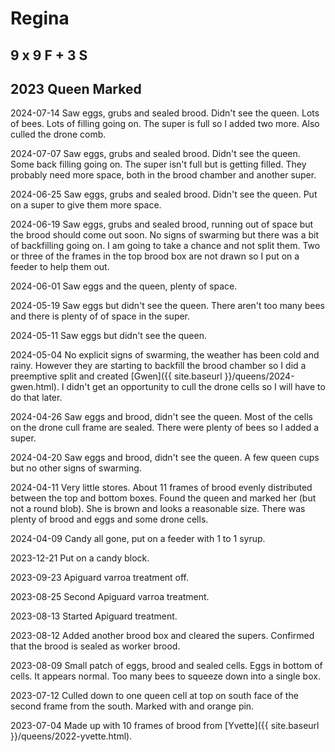 # Regina

## 9 x 9 F + 3 S

## 2023 Queen Marked

2024-07-14 Saw eggs, grubs and sealed brood.  Didn't see the queen.  Lots of bees. Lots of filling going on.  The super is full so I added two more.  Also culled the drone comb.

2024-07-07 Saw eggs, grubs and sealed brood.  Didn't see the queen.  Some back filling going on. The super isn't full but is getting filled.  They probably need more space, both in the brood chamber and another super.

2024-06-25 Saw eggs, grubs and sealed brood.  Didn't see the queen. Put on a super to give them more space.

2024-06-19 Saw eggs, grubs and sealed brood, running out of space but the brood should come out soon.  No signs of swarming but there was a bit of backfilling going on.  I am going to take a chance and not split them.  Two or three of the frames in the top brood box are not drawn so I put on a feeder to help them out.

2024-06-01 Saw eggs and the queen, plenty of space.

2024-05-19 Saw eggs but didn't see the queen.  There aren't too many bees and there is plenty of of space in the super.

2024-05-11 Saw eggs but didn't see the queen.

2024-05-04 No explicit signs of swarming, the weather has been cold and rainy.  However they are starting to backfill the brood chamber so I did a preemptive split and created [Gwen]({{ site.baseurl }}/queens/2024-gwen.html).  I didn't get an opportunity to cull the drone cells so I will have to do that later.

2024-04-26 Saw eggs and brood, didn't see the queen. Most of the cells on the drone cull frame are sealed. There were plenty of bees so I added a super.

2024-04-20 Saw eggs and brood, didn't see the queen.  A few queen cups but no other signs of swarming.

2024-04-11 Very little stores.  About 11 frames of brood evenly distributed between the top and bottom boxes.  Found the queen and marked her (but not a round blob).  She is brown and looks a reasonable size.  There was plenty of brood and eggs and some drone cells.

2024-04-09 Candy all gone, put on a feeder with 1 to 1 syrup.

2023-12-21 Put on a candy block.

2023-09-23 Apiguard varroa treatment off.

2023-08-25 Second Apiguard varroa treatment.

2023-08-13 Started Apiguard treatment.

2023-08-12 Added another brood box and cleared the supers.  Confirmed that the brood is sealed as worker brood.

2023-08-09 Small patch of eggs, brood and sealed cells.  Eggs in bottom of cells.  It appears normal.  Too many bees to squeeze down into a single box.

2023-07-12 Culled down to one queen cell at top on south face of the second frame from the south.  Marked with and orange pin.

2023-07-04 Made up with 10 frames of brood from [Yvette]({{ site.baseurl }}/queens/2022-yvette.html).
